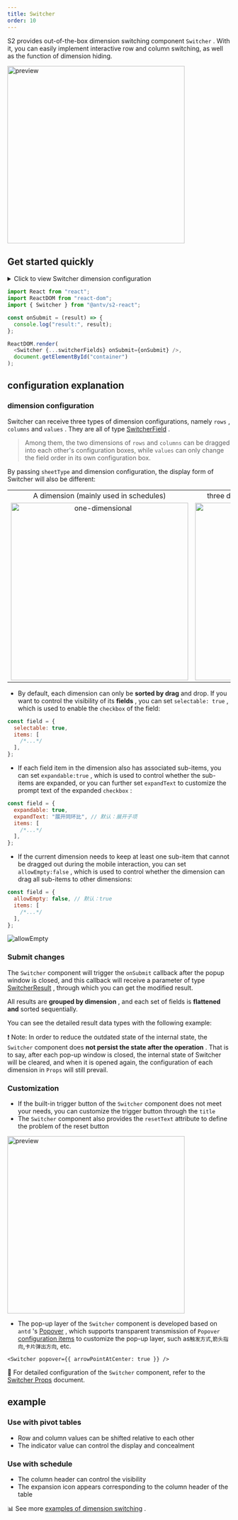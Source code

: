 ```yaml
---
title: Switcher
order: 10
---
```


S2 provides out-of-the-box dimension switching component `Switcher` . With it, you can easily implement interactive row and column switching, as well as the function of dimension hiding.

<img src="https://gw.alipayobjects.com/zos/antfincdn/fyf455mio/2021-09-29%25252015.08.03.gif" height="400" alt="preview">

## Get started quickly

<details><summary>Click to view Switcher dimension configuration</summary><pre> <code class="language-js">const&#x26;nbsp;switcherFields&#x26;nbsp;=&#x26;nbsp;{
&#x26;nbsp;&#x26;nbsp;rows:&#x26;nbsp;{
&#x26;nbsp;&#x26;nbsp;&#x26;nbsp;&#x26;nbsp;items:&#x26;nbsp;[{&#x26;nbsp;id:&#x26;nbsp;"province"&#x26;nbsp;},&#x26;nbsp;{&#x26;nbsp;id:&#x26;nbsp;"city"&#x26;nbsp;}],
&#x26;nbsp;&#x26;nbsp;&#x26;nbsp;&#x26;nbsp;allowEmpty:&#x26;nbsp;false,
&#x26;nbsp;&#x26;nbsp;},
&#x26;nbsp;&#x26;nbsp;columns:&#x26;nbsp;{
&#x26;nbsp;&#x26;nbsp;&#x26;nbsp;&#x26;nbsp;items:&#x26;nbsp;[{&#x26;nbsp;id:&#x26;nbsp;"type"&#x26;nbsp;}],
&#x26;nbsp;&#x26;nbsp;},
&#x26;nbsp;&#x26;nbsp;values:&#x26;nbsp;{
&#x26;nbsp;&#x26;nbsp;&#x26;nbsp;&#x26;nbsp;selectable:&#x26;nbsp;true,
&#x26;nbsp;&#x26;nbsp;&#x26;nbsp;&#x26;nbsp;items:&#x26;nbsp;[{&#x26;nbsp;id:&#x26;nbsp;"price"&#x26;nbsp;},&#x26;nbsp;{&#x26;nbsp;id:&#x26;nbsp;"cost"&#x26;nbsp;}],
&#x26;nbsp;&#x26;nbsp;},
};
</code></pre></details>

```js
import React from "react";
import ReactDOM from "react-dom";
import { Switcher } from "@antv/s2-react";

const onSubmit = (result) => {
  console.log("result:", result);
};

ReactDOM.render(
  <Switcher {...switcherFields} onSubmit={onSubmit} />,
  document.getElementById("container")
);
```

<playground path="react-component/switcher/demo/pure-switcher.tsx" rid="container"></playground>

## configuration explanation

### dimension configuration

Switcher can receive three types of dimension configurations, namely `rows` , `columns` and `values` . They are all of type [SwitcherField](/docs/api/components/switcher#switcherfield) .

> Among them, the two dimensions of `rows` and `columns` can be dragged into each other's configuration boxes, while `values` ​​can only change the field order in its own configuration box.

By passing `sheetType` and dimension configuration, the display form of Switcher will also be different:

<table style="width: 100%; outline: none; border-collapse: collapse;"><colgroup><col width="50%"><col width="50%"></colgroup><tbody><tr><td style="text-align: center;">A dimension (mainly used in schedules)</td><td style="text-align: center;">three dimensions (mainly used in pivot tables)</td></tr><tr><td style="text-align: center;"><img height="400" alt="one-dimensional" style="max-height: unset;" src="https://gw.alipayobjects.com/mdn/rms_56cbb2/afts/img/A*a0uHRZ70hDcAAAAAAAAAAAAAARQnAQ"></td><td style="text-align: center;"><img height="400" alt="three-dimensions" style="max-height: unset;" src="https://gw.alipayobjects.com/mdn/rms_56cbb2/afts/img/A*FTYGTLw7e5wAAAAAAAAAAAAAARQnAQ"></td></tr></tbody></table>

* By default, each dimension can only be **sorted by drag** and drop. If you want to control the visibility of its **fields** , you can set `selectable: true` , which is used to enable the `checkbox` of the field:

```js
const field = {
  selectable: true,
  items: [
    /*...*/
  ],
};
```

* If each field item in the dimension also has associated sub-items, you can set `expandable:true` , which is used to control whether the sub-items are expanded, or you can further set `expandText` to customize the prompt text of the expanded `checkbox` :

```js
const field = {
  expandable: true,
  expandText: "展开同环比", // 默认：展开子项
  items: [
    /*...*/
  ],
};
```

* If the current dimension needs to keep at least one sub-item that cannot be dragged out during the mobile interaction, you can set `allowEmpty:false` , which is used to control whether the dimension can drag all sub-items to other dimensions:

```js
const field = {
  allowEmpty: false, // 默认：true
  items: [
    /*...*/
  ],
};
```

![allowEmpty](https://gw.alipayobjects.com/zos/antfincdn/rUmA%26o3J%26/2022-02-24%25252017.31.46.gif)

### Submit changes

The `Switcher` component will trigger the `onSubmit` callback after the popup window is closed, and this callback will receive a parameter of type [SwitcherResult](/docs/api/components/switcher#switcherresult) , through which you can get the modified result.

All results are **grouped by dimension** , and each set of fields is **flattened and** sorted sequentially.

You can see the detailed result data types with the following example:

<playground path="analysis/switcher/demo/pivot.tsx" rid="result"></playground>

❗️ Note: In order to reduce the outdated state of the internal state, the `Switcher` component does **not persist the state after the operation** . That is to say, after each pop-up window is closed, the internal state of Switcher will be cleared, and when it is opened again, the configuration of each dimension in `Props` will still prevail.

### Customization

* If the built-in trigger button of the `Switcher` component does not meet your needs, you can customize the trigger button through the `title`
* The `Switcher` component also provides the `resetText` attribute to define the problem of the reset button

<img src="https://gw.alipayobjects.com/mdn/rms_56cbb2/afts/img/A*tElLTIzXBR0AAAAAAAAAAAAAARQnAQ" height="400" alt="preview">

* The pop-up layer of the `Switcher` component is developed based on `antd` 's [Popover](https://ant.design/components/popover-cn/) , which supports transparent transmission of `Popover` [configuration items](https://ant.design/components/popover-cn/#API) to customize the pop-up layer, such as`触发方式`,`箭头指向`,`卡片弹出方向`, etc.

```tsx
<Switcher popover={{ arrowPointAtCenter: true }} />
```

🎨 For detailed configuration of the `Switcher` component, refer to the [Switcher Props](/docs/api/components/switcher) document.

## example

### Use with pivot tables

* Row and column values ​​can be shifted relative to each other
* The indicator value can control the display and concealment

<playground path="react-component/switcher/demo/pivot-with-children.tsx" rid="pivot"></playground>

### Use with schedule

* The column header can control the visibility
* The expansion icon appears corresponding to the column header of the table

<playground path="react-component/switcher/demo/table.tsx" rid="table"></playground>

​📊 See more [examples of dimension switching](/examples/react-component/switcher#pure-switcher) .
